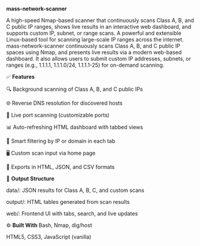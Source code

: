 **mass-network-scanner**


A high-speed Nmap-based scanner that continuously scans Class A, B, and C public IP ranges, shows live results in an interactive web dashboard, and supports custom IP, subnet, or range scans. A powerful and extensible Linux-based tool for scanning large-scale IP ranges across the internet. mass-network-scanner continuously scans Class A, B, and C public IP spaces using Nmap, and presents live results via a modern web-based dashboard. It also allows users to submit custom IP addresses, subnets, or ranges (e.g., 1.1.1.1, 1.1.1.0/24, 1.1.1.1-25) for on-demand scanning.


✅ **Features**

🔍 Background scanning of Class A, B, and C public IPs

🌐 Reverse DNS resolution for discovered hosts

📡 Live port scanning (customizable ports)

📊 Auto-refreshing HTML dashboard with tabbed views

🧠 Smart filtering by IP or domain in each tab

🖥️ Custom scan input via home page

📁 Exports in HTML, JSON, and CSV formats


📁 **Output Structure**

data/: JSON results for Class A, B, C, and custom scans

output/: HTML tables generated from scan results

web/: Frontend UI with tabs, search, and live updates


⚙️  **Built With**
Bash, Nmap, dig/host

HTML5, CSS3, JavaScript (vanilla)
